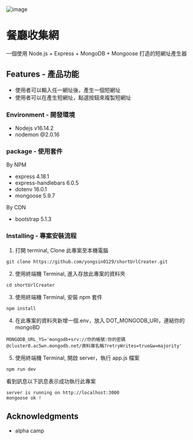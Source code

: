 ![image](./picture/restaurants%20homepage.png)

# 餐廳收集網

一個使用 Node.js + Express + MongoDB + Mongoose 打造的短網址產生器

## Features - 產品功能

- 使用者可以輸入任一網址後，產生一個短網址
- 使用者可以在產生短網址，點選按鈕來複製短網址


### Environment  - 開發環境

- Nodejs v16.14.2
- nodemon @2.0.16

### package  - 使用套件

By NPM
- express 4.18.1
- express-handlebars 6.0.5
- dotenv 16.0.1
- mongoose 5.9.7

By CDN
- bootstrap 5.1.3

### Installing - 專案安裝流程

1. 打開 terminal, Clone 此專案至本機電腦

```
git clone https://github.com/yongsin0129/shortUrlCreater.git
```

2. 使用終端機 Terminal, 進入存放此專案的資料夾

```
cd shortUrlCreater
```

3. 使用終端機 Terminal, 安裝 npm 套件

```
npm install
```


4. 在此專案的資料夾新增一個.env，放入 DOT_MONGODB_URI，連結你的 mongoBD

```
MONGODB_URL_YS='mongodb+srv://你的帳號:你的密碼@cluster0.ac5wn.mongodb.net/資料庫名稱?retryWrites=true&w=majority'
```

5. 使用終端機 Terminal, 開啟 server，執行 app.js 檔案

```
npm run dev
```
看到訊息以下訊息表示成功執行此專案
```
server is running on http://localhost:3000
mongoose ok !
```


## Acknowledgments

* alpha camp
